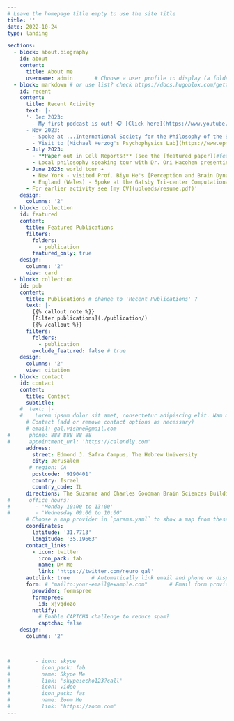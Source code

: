 ```yaml
---
# Leave the homepage title empty to use the site title
title: ''
date: 2022-10-24
type: landing

sections:
  - block: about.biography
    id: about
    content:
      title: About me
      username: admin       # Choose a user profile to display (a folder name within `content/authors/`)
  - block: markdown # or use list? check https://docs.hugoblox.com/getting-started/page-builder/
    id: recent
    content:
      title: Recent Activity
      text: |-
      '- Dec 2023:
        - My first podcast is out! 🎧 [Click here](https://www.youtube.com/watch?v=Tx4t_Ct6g_E&t=1s) to check out my conversation with Dr. Randen Patterson in [Honest Discussions] (https://twitter.com/HonestDiscuss): 
      - Nov 2023:
        - Spoke at ...International Society for the Philosophy of the Sciences of the Mind (ISPSM 2023). 
        - Visit to [Michael Herzog's Psychophysics Lab](https://www.epfl.ch/labs/lpsy/) in EPFL Laussanne & speaking at the Vision and Consciousness Seminar
      - July 2023:
        - **Paper out in Cell Reports!** (see the [featured paper](#featured)) 🥳
        - Local philosophy speaking tour with Dr. Ori Hacohen presenting our joint project on pragmatic theories of neural representation (Israeli Society for the History, Philosophy and Sociology of Science, Israeli Philosophical Association, [IIAS workshop on The Indeterminacy of Computation](https://iias.huji.ac.il/event/indeterminacy-computation-research-group-reunion-conference))
      - June 2023: world tour ✈️
        - New York - visited Prof. Biyu He's [Perception and Brain Dynamics Lab](https://med.nyu.edu/helab/) at NYU and presented at the [annual meeting of the Association for the Scientific Study of Consciousness (ASSC)](https://theassc.org/assc-26/)
        - England (Wales) - Spoke at the Gatsby Tri-center Computational Neuroscience Annual Meeting in Gladstone's Library @ Hawarden, Wales
      - For earlier activity see [my CV](uploads/resume.pdf)'
    design:
      columns: '2'
  - block: collection
    id: featured
    content:
      title: Featured Publications
      filters:
        folders:
          - publication
        featured_only: true
    design:
      columns: '2'
      view: card
  - block: collection
    id: pub
    content:
      title: Publications # change to 'Recent Publications' ?
      text: |-
        {{% callout note %}}
        [Filter publications](./publication/)
        {{% /callout %}}
      filters:
        folders:
          - publication
        exclude_featured: false # true
    design:
      columns: '2'
      view: citation
  - block: contact
    id: contact
    content:
      title: Contact
      subtitle:
    #  text: |-
    #    Lorem ipsum dolor sit amet, consectetur adipiscing elit. Nam mi diam, venenatis ut magna et, vehicula efficitur enim.
      # Contact (add or remove contact options as necessary)
      # email: gal.vishne@gmail.com
#      phone: 888 888 88 88
#      appointment_url: 'https://calendly.com'
      address:
        street: Edmond J. Safra Campus, The Hebrew University
        city: Jerusalem
       # region: CA
        postcode: '9190401'
        country: Israel
        country_code: IL
      directions: The Suzanne and Charles Goodman Brain Sciences Building
#      office_hours:
#        - 'Monday 10:00 to 13:00'
#        - 'Wednesday 09:00 to 10:00'
      # Choose a map provider in `params.yaml` to show a map from these coordinates
      coordinates:
        latitude: '31.7713' 
        longitude: '35.19663'   
      contact_links:
        - icon: twitter
          icon_pack: fab
          name: DM Me
          link: 'https://twitter.com/neuro_gal'
      autolink: true       # Automatically link email and phone or display as text?
      form: # "mailto:your-email@example.com"       # Email form provider
        provider: formspree
        formspree: 
          id: xjvqdozo
        netlify:
          # Enable CAPTCHA challenge to reduce spam?
          captcha: false
    design:
      columns: '2'



#        - icon: skype
#          icon_pack: fab
#          name: Skype Me
#          link: 'skype:echo123?call'
#        - icon: video
#          icon_pack: fas
#          name: Zoom Me
#          link: 'https://zoom.com'
---
```

